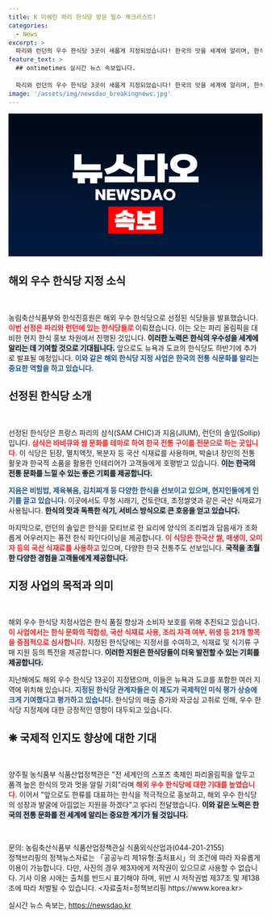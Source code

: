 ```yaml
---
title: K 미쉐린 파리 한식당 방문 필수 체크리스트!
categories:
  - News
excerpt: >
  파리와 런던의 우수 한식당 3곳이 새롭게 지정되었습니다! 한국의 맛을 세계에 알리며, 한식의 품격을 높이기 위한 이 특별한 사업의 배경을 알아보세요. 클릭하고 더 많은 정보를 확인해보세요!
feature_text: >
  ## ontimetimes 실시간 뉴스 속보입니다.

  파리와 런던의 우수 한식당 3곳이 새롭게 지정되었습니다! 한국의 맛을 세계에 알리며, 한식의 품격을 높이기 위한 이 특별한 사업의 배경을 알아보세요. 클릭하고 더 많은 정보를 확인해보세요!
image: '/assets/img/newsdao_breakingnews.jpg'
---
```


<p><img src="/assets/img/newsdao_breakingnews.jpg" alt="ontimetimes 속보" /></p>

<h2 data-ke-size="size26">해외 우수 한식당 지정 소식</h2>

<p data-ke-size="size16">&nbsp;</p>

<p>농림축산식품부와 한식진흥원은 해외 우수 한식당으로 선정된 식당들을 발표했습니다. <b><span style="color: #ee2323;">이번 선정은 파리와 런던에 있는 한식당들로 </span></b>이뤄졌습니다. 이는 오는 파리 올림픽을 대비한 현지 한식 홍보 차원에서 진행된 것입니다. <b><span style="background-color: #21538527;">이러한 노력은 한식의 우수성을 세계에 알리는 데 기여할 것으로 기대됩니다.</span></b> 앞으로도 뉴욕과 도쿄의 한식당도 하반기에 추가로 발표될 예정입니다. <b><span style="color: #1a5490;">이와 같은 해외 한식당 지정 사업은 한국의 전통 식문화를 알리는 중요한 역할을 하고 있습니다.</span></b></p>

<h2 data-ke-size="size26">선정된 한식당 소개</h2>

<p data-ke-size="size16">&nbsp;</p>

<p>선정된 한식당은 프랑스 파리의 삼식(SAM CHIC)과 지음(JIUM), 런던의 솔잎(Sollip)입니다. <b><span style="color: #ee2323;">삼식은 바비큐와 쌈 문화를 테마로 하여 한국 전통 구이를 전문으로 하는 곳입니다.</span></b> 이 식당은 된장, 멸치액젓, 복분자 등 국산 식재료를 사용하며, 박술녀 장인의 전통 활옷과 한국적 소품을 활용한 인테리어가 고객들에게 호평받고 있습니다. <b><span style="background-color: #21538527;">이는 한국의 전통 문화를 느낄 수 있는 좋은 기회를 제공합니다.</span></b></p>

<p><b><span style="color: #1a5490;">지음은 비빔밥, 제육볶음, 김치찌개 등 다양한 한식을 선보이고 있으며, 현지인들에게 인기를 끌고 있습니다.</span></b> 이곳에서도 무청 시래기, 건토란대, 초정쌀엿과 같은 국산 식재료가 사용됩니다. <b><span style="background-color: #21538527;">한식의 맛과 독특한 식기, 서비스 방식으로 큰 호응을 얻고 있습니다.</span></b> </p>

<p>마지막으로, 런던의 솔잎은 한식을 모티브로 한 요리에 양식의 조리법과 담음새가 조화롭게 어우러지는 퓨전 한식 파인다이닝을 제공합니다. <b><span style="color: #ee2323;">이 식당은 한국산 쌀, 매생이, 오미자 등의 국산 식재료를 사용하고 </span></b> 있으며, 다양한 한국 전통주도 선보입니다. <b><span style="background-color: #21538527;">국적을 초월한 다양한 경험을 고객들에게 제공합니다.</span></b></p>

<h2 data-ke-size="size26">지정 사업의 목적과 의미</h2>

<p data-ke-size="size16">&nbsp;</p>

<p>해외 우수 한식당 지정사업은 한식 품질 향상과 소비자 보호를 위해 추진되고 있습니다. <b><span style="color: #ee2323;">이 사업에서는 한식 문화의 적합성, 국산 식재료 사용, 조리 자격 여부, 위생 등 21개 항목을 중점적으로 심사합니다.</span></b> 지정된 한식당에는 지정서를 수여하고, 식재료 및 식기류 구매 지원 등의 특전을 제공합니다. <b><span style="background-color: #21538527;">이러한 지원은 한식당들이 더욱 발전할 수 있는 기회를 제공합니다.</span></b></p>

<p>지난해에도 해외 우수 한식당 13곳이 지정됐으며, 이들은 뉴욕과 도쿄를 포함한 여러 지역에 위치해 있습니다. <b><span style="color: #1a5490;">지정된 한식당 관계자들은 이 제도가 국제적인 미식 평가 상승에 크게 기여했다고 평가하고 있습니다.</span></b> 한식당의 매출 증가와 자긍심 고취로 인해, 우수 한식당 지정제에 대한 긍정적인 영향이 대두되고 있습니다.</p>

<h2 data-ke-size="size26">❋ 국제적 인지도 향상에 대한 기대</h2>

<p data-ke-size="size16">&nbsp;</p>

<p>양주필 농식품부 식품산업정책관은 "전 세계인의 스포츠 축제인 파리올림픽을 앞두고 품격 높은 한식의 맛과 멋을 알릴 기회"라며 <b><span style="color: #ee2323;">해외 우수 한식당에 대한 기대를 높였습니다.</span></b> 이어서 "앞으로도 한류를 대표하는 한식을 적극적으로 홍보하고, 해외 우수 한식당의 성장과 발굴에 아낌없는 지원을 하겠다"고 दृ다리 전달했습니다. <b><span style="background-color: #21538527;">이와 같은 노력은 한국의 전통 문화를 전 세계에 알리는 중요한 계기가 될 것입니다.</span></b></p>

<p data-ke-size="size16">&nbsp;</p>

<p>문의: 농림축산식품부 식품산업정책관실 식품외식산업과(044-201-2155) <br>
정책브리핑의 정책뉴스자료는 「공공누리 제1유형:출처표시」의 조건에 따라 자유롭게 이용이 가능합니다. 다만, 사진의 경우 제3자에게 저작권이 있으므로 사용할 수 없습니다. 기사 이용 시에는 출처를 반드시 표기해야 하며, 위반 시 저작권법 제37조 및 제138조에 따라 처벌될 수 있습니다. &lt;자료출처=정책브리핑 https://www.korea.kr></p>
실시간 뉴스 속보는, <a href="https://newsdao.kr" rel="dofollow">https://newsdao.kr</a>


